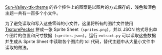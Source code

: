 [Sun-Valley-ttk-theme](https://github.com/rdbende/Sun-Valley-ttk-theme) 的各个控件上的图案是以图片的方式保存的，浅色和深色主题一共有一百多个小文件。

为了避免读取和写入这些零碎的小文件，这里将所有的图片文件使用 [TexturePecker](https://www.codeandweb.com/texturepacker) 拼成一张 Sprite Sheet（`sprites.png`），并以 JSON 格式导出单个图片的位置和尺寸数据（`sprites.json`）。运行 `extract.py` 可以读取这些数据并生成从 Sprite Sheet 中读取各个图片的 tcl 代码，替代主题中从大量小文件中读取的做法。
